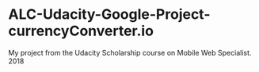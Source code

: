 # ALC-Udacity-Google-Project-currencyConverter.io
My project from the Udacity Scholarship course on Mobile Web Specialist. 2018
